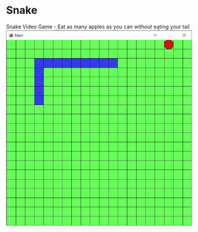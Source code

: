 # Snake
Snake Video Game - Eat as many apples as you can without eating your tail
![SnakeGameDemo](SnakeGameDemo.jpg)
